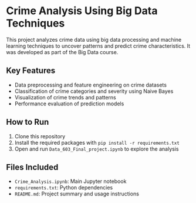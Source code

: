 # Crime Analysis Using Big Data Techniques

This project analyzes crime data using big data processing and machine learning techniques to uncover patterns and predict crime characteristics. It was developed as part of the Big Data course.

## Key Features
- Data preprocessing and feature engineering on crime datasets
- Classification of crime categories and severity using Naive Bayes
- Visualization of crime trends and patterns
- Performance evaluation of prediction models

## How to Run
1. Clone this repository
2. Install the required packages with `pip install -r requirements.txt`
3. Open and run `Data_603_Final_project.ipynb` to explore the analysis

## Files Included
- `Crime_Analysis.ipynb`: Main Jupyter notebook
- `requirements.txt`: Python dependencies
- `README.md`: Project summary and usage instructions
